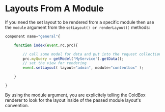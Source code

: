 # Layouts From A Module

If you need the set layout to be rendered from a specific module then use the `module` argument from the `setLayout() or renderLayout()` methods:

```js
component name="general"{

	function index(event,rc,prc){

		// call some model for data and put into the request collection
		prc.myQuery = getModel('MyService').getData();
		// set the view for rendering
		event.setLayout( layout="admin", module="contentbox" );

	}

}
```

By using the module argument, you are explicitely telling the ColdBox renderer to look for the layout inside of the passed module layout's convention.

